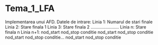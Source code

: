 # Tema_1_LFA
Implementarea unui AFD.
Datele de intrare:
Linia 1: Numarul de stari finale
Linia 2: Stare finala 1
Linia 3: Stare finala 2
.......................
Linia n: Stare finala n
Linia n+1: nod_start nod_stop conditie nod_start nod_stop conditie nod_start nod_stop conditie... nod_start nod_stop conditie
